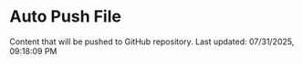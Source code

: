 # Auto Push File

Content that will be pushed to GitHub repository.
Last updated: 07/31/2025, 09:18:09 PM
